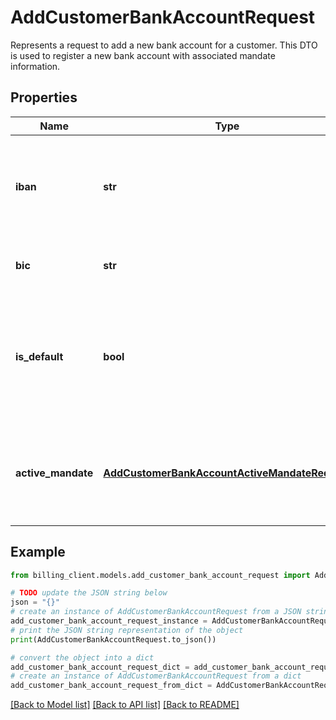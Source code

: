 # AddCustomerBankAccountRequest

Represents a request to add a new bank account for a customer.  This DTO is used to register a new bank account with associated mandate information.

## Properties

Name | Type | Description | Notes
------------ | ------------- | ------------- | -------------
**iban** | **str** | The International Bank Account Number (IBAN) of the bank account. | [optional] 
**bic** | **str** | The Bank Identifier Code (BIC) of the bank. | [optional] 
**is_default** | **bool** | Indicates whether this bank account should be set as the default account for the customer. | [optional] 
**active_mandate** | [**AddCustomerBankAccountActiveMandateRequest**](AddCustomerBankAccountActiveMandateRequest.md) | Information about the active mandate associated with this bank account. | [optional] 

## Example

```python
from billing_client.models.add_customer_bank_account_request import AddCustomerBankAccountRequest

# TODO update the JSON string below
json = "{}"
# create an instance of AddCustomerBankAccountRequest from a JSON string
add_customer_bank_account_request_instance = AddCustomerBankAccountRequest.from_json(json)
# print the JSON string representation of the object
print(AddCustomerBankAccountRequest.to_json())

# convert the object into a dict
add_customer_bank_account_request_dict = add_customer_bank_account_request_instance.to_dict()
# create an instance of AddCustomerBankAccountRequest from a dict
add_customer_bank_account_request_from_dict = AddCustomerBankAccountRequest.from_dict(add_customer_bank_account_request_dict)
```
[[Back to Model list]](../README.md#documentation-for-models) [[Back to API list]](../README.md#documentation-for-api-endpoints) [[Back to README]](../README.md)


